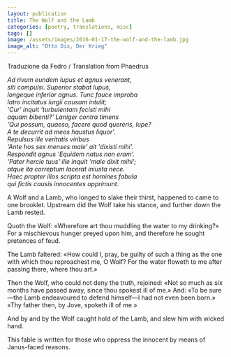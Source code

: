 ```yaml
---
layout: publication
title: The Wolf and the Lamb
categories: [poetry, translations, misc]
tags: []
image: /assets/images/2016-01-17-the-wolf-and-the-lamb.jpg
image_alt: "Otto Dix, Der Krieg"
---
```


Traduzione da Fedro / Translation from Phaedrus

<p><em>Ad rivum eundem lupus et agnus venerant,<br />
siti compulsi. Superior stabat lupus,<br />
longeque inferior agnus. Tunc fauce improba<br />
latro incitatus iurgii causam intulit;<br />
'Cur' inquit 'turbulentam fecisti mihi<br />
aquam bibenti?' Laniger contra timens<br />
'Qui possum, quaeso, facere quod quereris, lupe?<br />
A te decurrit ad meos haustus liquor'.<br />
Repulsus ille veritatis viribus<br />
'Ante hos sex menses male' ait 'dixisti mihi'.<br />
Respondit agnus 'Equidem natus non eram'.<br />
'Pater hercle tuus' ille inquit 'male dixit mihi';<br />
atque ita correptum lacerat iniusta nece.<br />
Haec propter illos scripta est homines fabula<br />
qui fictis causis innocentes opprimunt.</em></p>

<p>A Wolf and a Lamb, who longed to slake their thirst, happened to came to one brooklet. Upstream did the Wolf take his stance, and further down the Lamb rested.</p>

<p>Quoth the Wolf: «Wherefore art thou muddling the water to my drinking?» For a mischievous hunger preyed upon him, and therefore he sought pretences of feud.</p>

<p>The Lamb faltered: «How could I, pray, be guilty of such a thing as the one with which thou reproachest me, O Wolf? For the water floweth to me after passing there, where thou art.»</p>

<p>Then the Wolf, who could not deny the truth, rejoined: «Not so much as six months have passed away, since thou spokest ill of me.» And: «To be sure—the Lamb endeavoured to defend himself—I had not even been born.» «Thy father then, by Jove, spoketh ill of me.»</p>

<p>And by and by the Wolf caught hold of the Lamb, and slew him with wicked hand.</p>

<p>This fable is written for those who oppress the innocent by means of Janus-faced reasons.</p>
